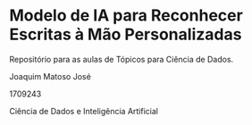 # Modelo de IA para Reconhecer Escritas à Mão Personalizadas
Repositório para as aulas de Tópicos para Ciência de Dados.

<p>Joaquim Matoso José</p>
<p>1709243</p>
<p>Ciência de Dados e Inteligência Artificial</p>
